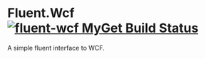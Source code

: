 # Fluent.Wcf [![fluent-wcf MyGet Build Status](https://www.myget.org/BuildSource/Badge/fluent-wcf?identifier=1e913eee-834d-4f90-b42e-5a4f1a62aaa2)](https://www.myget.org/)
A simple fluent interface to WCF.
